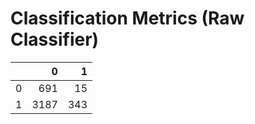 # Classification Metrics (Raw Classifier)

|    |    0 |   1 |
|---:|-----:|----:|
|  0 |  691 |  15 |
|  1 | 3187 | 343 |

